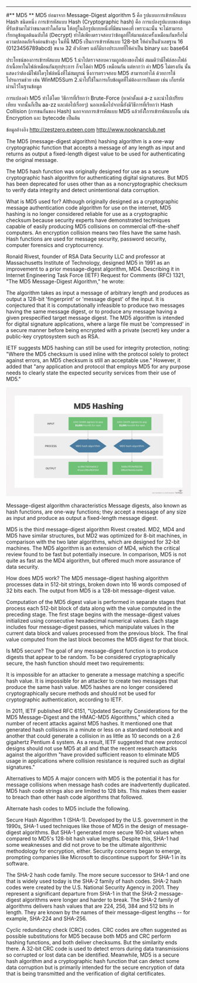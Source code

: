 

------
#** MD5 **
 MD5 ย่อมาจาก Message-Digest algorithm 5 คือ รูปแบบการเข้ารหัสแบบ Hash ชนิดหนึ่ง
การเข้ารหัสแบบ Hash  (Cryptographic hash) คือ การแปลงรูปแบบของข้อมูลที่รับเข้ามาไม่ว่าขนาดเท่าใดก็ตาม ให้อยู่ในอีกรูปแบบหนึ่งที่มีขนาดคงที่ เพราะฉะนั้น จะไม่สามารถเรียกดูข้อมูลต้นฉบับได้ (Decrypt) ทำได้เพียงตรวจสอบว่าข้อมูลที่ให้มาแต่ละครั้งเหมือนกันหรือไม่ ความปลอดภัยจึงค่อนข้างสูง ในที่นี้ MD5 เป็นการเข้ารหัสแบบ 128-bit ให้ค่าเป็นตัวเลขฐาน 16 (0123456789abcd) ขนาด 32 ตัวอักษร แต่ก็มีบางประเภทที่ให้ค่าเป็น binary และ base64

ประโยชน์ของการเข้ารหัสแบบ MD5
1.นำไปตรวจสอบความถูกต้องของไฟล์ สมมติว่ามีไฟล์สองไฟล์ ถ้าเนื้อหาในไฟล์เหมือนกันทุกประการ ก็จะได้ค่า MD5 เหมือนกัน แต่หากว่า ค่า MD5 ไม่ตรงกัน นั้นแสดงว่าต้องมีไฟล์ใดๆไฟล์หนึ่งที่ไม่สมบูรณ์ ซึ่งการตรวจสอบ MD5 สามารถทำได้ ด้วยการใช้โปรแกรมช่วย เช่น WinMD5Sum
2.นำไปใช้ในการเก็บข้อมูลที่ไม่ต้องการเปิดเผย เช่น เก็บรหัสผ่านไว้ในฐานข้อมูล

การแปลงค่า MD5  ทำได้โดย วิธีการที่เรียกว่า Brute-Force (หาค่าตั้งแต่ a-z และนำไปเปรียบเทียบ จากนั้นก็เป็น aa-zz และต่อไปเรื่อยๆ) นอกเหนือไปจากนี้ยังมีวิธีการที่เรียกว่า Hash Collision (การชนกันของ Hash)
      นอกจากการเข้ารหัสแบบ MD5 แล้วยังใีการเข้ารหัสแบบอื่น เช่น Encryption และ bytecode เป็นต้น


ข้อมูลอ้างอิง
http://zestzero.exteen.com
http://www.nooknanclub.net

The MD5 (message-digest algorithm) hashing algorithm is a one-way cryptographic function that accepts a message of any length as input and returns as output a fixed-length digest value to be used for authenticating the original message.

The MD5 hash function was originally designed for use as a secure cryptographic hash algorithm for authenticating digital signatures. But MD5 has been deprecated for uses other than as a noncryptographic checksum to verify data integrity and detect unintentional data corruption.

What is MD5 used for?
Although originally designed as a cryptographic message authentication code algorithm for use on the internet, MD5 hashing is no longer considered reliable for use as a cryptographic checksum because security experts have demonstrated techniques capable of easily producing MD5 collisions on commercial off-the-shelf computers. An encryption collision means two files have the same hash. Hash functions are used for message security, password security, computer forensics and cryptocurrency.

Ronald Rivest, founder of RSA Data Security LLC and professor at Massachusetts Institute of Technology, designed MD5 in 1991 as an improvement to a prior message-digest algorithm, MD4. Describing it in Internet Engineering Task Force (IETF) Request for Comments (RFC) 1321, "The MD5 Message-Digest Algorithm," he wrote:

The algorithm takes as input a message of arbitrary length and produces as output a 128-bit 'fingerprint' or 'message digest' of the input. It is conjectured that it is computationally infeasible to produce two messages having the same message digest, or to produce any message having a given prespecified target message digest. The MD5 algorithm is intended for digital signature applications, where a large file must be 'compressed' in a secure manner before being encrypted with a private (secret) key under a public-key cryptosystem such as RSA.

IETF suggests MD5 hashing can still be used for integrity protection, noting: "Where the MD5 checksum is used inline with the protocol solely to protect against errors, an MD5 checksum is still an acceptable use." However, it added that "any application and protocol that employs MD5 for any purpose needs to clearly state the expected security services from their use of MD5."



![](img/Md5.jpg)



Message-digest algorithm characteristics
Message digests, also known as hash functions, are one-way functions; they accept a message of any size as input and produce as output a fixed-length message digest.

MD5 is the third message-digest algorithm Rivest created. MD2, MD4 and MD5 have similar structures, but MD2 was optimized for 8-bit machines, in comparison with the two later algorithms, which are designed for 32-bit machines. The MD5 algorithm is an extension of MD4, which the critical review found to be fast but potentially insecure. In comparison, MD5 is not quite as fast as the MD4 algorithm, but offered much more assurance of data security.

How does MD5 work?
The MD5 message-digest hashing algorithm processes data in 512-bit strings, broken down into 16 words composed of 32 bits each. The output from MD5 is a 128-bit message-digest value.

Computation of the MD5 digest value is performed in separate stages that process each 512-bit block of data along with the value computed in the preceding stage. The first stage begins with the message-digest values initialized using consecutive hexadecimal numerical values. Each stage includes four message-digest passes, which manipulate values in the current data block and values processed from the previous block. The final value computed from the last block becomes the MD5 digest for that block.

Is MD5 secure?
The goal of any message-digest function is to produce digests that appear to be random. To be considered cryptographically secure, the hash function should meet two requirements:

It is impossible for an attacker to generate a message matching a specific hash value.
It is impossible for an attacker to create two messages that produce the same hash value.
MD5 hashes are no longer considered cryptographically secure methods and should not be used for cryptographic authentication, according to IETF.

In 2011, IETF published RFC 6151, "Updated Security Considerations for the MD5 Message-Digest and the HMAC-MD5 Algorithms," which cited a number of recent attacks against MD5 hashes. It mentioned one that generated hash collisions in a minute or less on a standard notebook and another that could generate a collision in as little as 10 seconds on a 2.6 gigahertz Pentium 4 system. As a result, IETF suggested that new protocol designs should not use MD5 at all and that the recent research attacks against the algorithm "have provided sufficient reason to eliminate MD5 usage in applications where collision resistance is required such as digital signatures."

Alternatives to MD5
A major concern with MD5 is the potential it has for message collisions when message hash codes are inadvertently duplicated. MD5 hash code strings also are limited to 128 bits. This makes them easier to breach than other hash code algorithms that followed.

Alternate hash codes to MD5 include the following.

Secure Hash Algorithm 1 (SHA-1). Developed by the U.S. government in the 1990s, SHA-1 used techniques like those of MD5 in the design of message-digest algorithms. But SHA-1 generated more secure 160-bit values when compared to MD5's 128-bit hash value lengths. Despite this, SHA-1 had some weaknesses and did not prove to be the ultimate algorithmic methodology for encryption, either. Security concerns began to emerge, prompting companies like Microsoft to discontinue support for SHA-1 in its software.

The SHA-2 hash code family. The more secure successor to SHA-1 and one that is widely used today is the SHA-2 family of hash codes. SHA-2 hash codes were created by the U.S. National Security Agency in 2001. They represent a significant departure from SHA-1 in that the SHA-2 message-digest algorithms were longer and harder to break. The SHA-2 family of algorithms delivers hash values that are 224, 256, 384 and 512 bits in length. They are known by the names of their message-digest lengths -- for example, SHA-224 and SHA-256.

Cyclic redundancy check (CRC) codes. CRC codes are often suggested as possible substitutions for MD5 because both MD5 and CRC perform hashing functions, and both deliver checksums. But the similarity ends there. A 32-bit CRC code is used to detect errors during data transmissions so corrupted or lost data can be identified. Meanwhile, MD5 is a secure hash algorithm and a cryptographic hash function that can detect some data corruption but is primarily intended for the secure encryption of data that is being transmitted and the verification of digital certificates.
